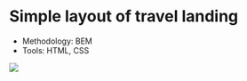 # Simple layout of travel landing
* Methodology: BEM
* Tools: HTML, CSS
<img src="img/screenshot.png">
